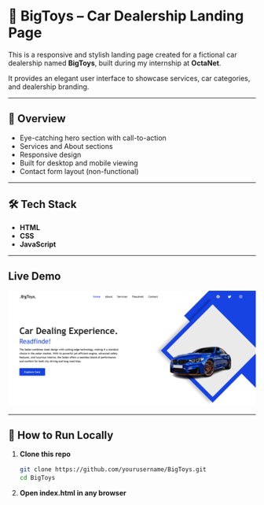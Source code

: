 # 🚗 BigToys – Car Dealership Landing Page

This is a responsive and stylish landing page created for a fictional car dealership named **BigToys**, built during my internship at **OctaNet**.

It provides an elegant user interface to showcase services, car categories, and dealership branding.

---

## 🌟 Overview

- Eye-catching hero section with call-to-action
- Services and About sections
- Responsive design
- Built for desktop and mobile viewing
- Contact form layout (non-functional)

---

## 🛠 Tech Stack

- **HTML**
- **CSS**
- **JavaScript**

---

## Live Demo
![BigToys Demo](Landing_Page/demo.gif)

---

## 🚀 How to Run Locally

1. **Clone this repo**  
   ```bash
   git clone https://github.com/yourusername/BigToys.git
   cd BigToys
   ```
2. **Open index.html in any browser**   
